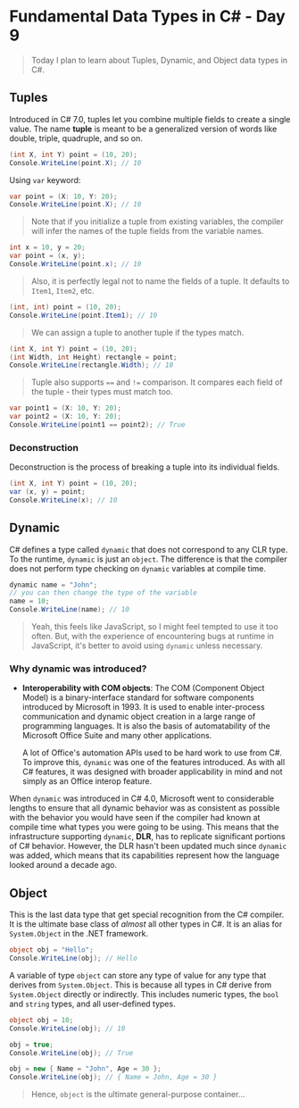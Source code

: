 # Fundamental Data Types in C# - Day 9

> Today I plan to learn about Tuples, Dynamic, and Object data types in C#.

## Tuples

Introduced in C# 7.0, tuples let you combine multiple fields to create a single value. The name **tuple** is meant to be a generalized version of words like double, triple, quadruple, and so on.

```csharp
(int X, int Y) point = (10, 20);
Console.WriteLine(point.X); // 10
```

Using `var` keyword:

```csharp
var point = (X: 10, Y: 20);
Console.WriteLine(point.X); // 10
```

> Note that if you initialize a tuple from existing variables, the compiler will infer the names of the tuple fields from the variable names.

```csharp
int x = 10, y = 20;
var point = (x, y);
Console.WriteLine(point.x); // 10
```

> Also, it is perfectly legal not to name the fields of a tuple. It defaults to `Item1`, `Item2`, etc.

```csharp
(int, int) point = (10, 20);
Console.WriteLine(point.Item1); // 10
```

> We can assign a tuple to another tuple if the types match.

```csharp
(int X, int Y) point = (10, 20);
(int Width, int Height) rectangle = point;
Console.WriteLine(rectangle.Width); // 10
```

> Tuple also supports `==` and `!=` comparison. It compares each field of the tuple - their types must match too.

```csharp
var point1 = (X: 10, Y: 20);
var point2 = (X: 10, Y: 20);
Console.WriteLine(point1 == point2); // True
```

### Deconstruction

Deconstruction is the process of breaking a tuple into its individual fields.

```csharp
(int X, int Y) point = (10, 20);
var (x, y) = point;
Console.WriteLine(x); // 10
```

## Dynamic

C# defines a type called `dynamic` that does not correspond to any CLR type. To the runtime, `dynamic` is just an `object`. The difference is that the compiler does not perform type checking on `dynamic` variables at compile time.

```csharp
dynamic name = "John";
// you can then change the type of the variable
name = 10;
Console.WriteLine(name); // 10
```

> Yeah, this feels like JavaScript, so I might feel tempted to use it too often. But, with the experience of encountering bugs at runtime in JavaScript, it's better to avoid using `dynamic` unless necessary.

### Why dynamic was introduced?

- **Interoperability with COM objects**:
	The COM (Component Object Model) is a binary-interface standard for software components introduced by Microsoft in 1993. It is used to enable inter-process communication and dynamic object creation in a large range of programming languages. It is also the basis of automatability of the Microsoft Office Suite and many other applications.

	A lot of Office's automation APIs used to be hard work to use from C#. To improve this, `dynamic` was one of the features introduced. As with all C# features, it was designed with broader applicability in mind and not simply as an Office interop feature.

When `dynamic` was introduced in C# 4.0, Microsoft went to considerable lengths to ensure that all dynamic behavior was as consistent as possible with the behavior you would have seen if the compiler had known at compile time what types you were going to be using. This means that the infrastructure supporting `dynamic`, **DLR**, has to replicate significant portions of C# behavior. However, the DLR hasn't been updated much since `dynamic` was added, which means that its capabilities represent how the language looked around a decade ago.


## Object

This is the last data type that get special recognition from the C# compiler. It is the ultimate base class of _almost_ all other types in C#. It is an alias for `System.Object` in the .NET framework.

```csharp
object obj = "Hello";
Console.WriteLine(obj); // Hello
```

A variable of type `object` can store any type of value for any type that derives from `System.Object`. This is because all types in C# derive from `System.Object` directly or indirectly. This includes numeric types, the `bool` and `string` types, and all user-defined types.

```csharp
object obj = 10;
Console.WriteLine(obj); // 10

obj = true;
Console.WriteLine(obj); // True

obj = new { Name = "John", Age = 30 };
Console.WriteLine(obj); // { Name = John, Age = 30 }
```

> Hence, `object` is the ultimate general-purpose container...

